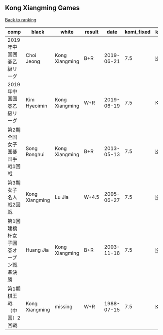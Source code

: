 ## Kong Xiangming Games

[Back to ranking](../../index.md)




| **comp** | **black** | **white** | **result** | **date** | **komi_fixed** | **kifu** | 
| --- | --- | --- | --- | --- | --- | --- |
| 2019年中国囲碁乙級リーグ | Choi Jeong | Kong Xiangming | B+R | 2019-06-21 | 7.5 | [Kifu](https://kifudepot.net/kifucontents.php?id=o7C4DABf%2BtBH23Zg7Eh5eQ%3D%3D) | 
| 2019年中国囲碁乙級リーグ | Kim Hyeoimin | Kong Xiangming | W+R | 2019-06-19 | 7.5 | [Kifu](https://kifudepot.net/kifucontents.php?id=%2FLpiN5WGFgVe%2Bi2KQBPjbg%3D%3D) | 
| 第2期全国女子囲碁国手戦1回戦 | Song Ronghui | Kong Xiangming | B+R | 2013-05-13 | 7.5 | [Kifu](https://kifudepot.net/kifucontents.php?id=rqTKDQB%2F3nbq9i0HdgEVNQ%3D%3D) | 
| 第3期女子名人戦2回戦 | Kong Xiangming | Lu Jia | W+4.5 | 2005-06-27 | 7.5 | [Kifu](https://kifudepot.net/kifucontents.php?id=L2hK7ba%2Fw%2BlKYYc%2FlAr21g%3D%3D) | 
| 第1回建橋杯女子囲碁オープン戦準決勝 | Huang Jia | Kong Xiangming | B+R | 2003-11-18 | 7.5 | [Kifu](https://kifudepot.net/kifucontents.php?id=QXZL%2BDTl%2BwbaxBpbV2EZlg%3D%3D) | 
| 第1期棋王戦（中国）2回戦 | Kong Xiangming | missing | W+R | 1988-07-15 | 7.5 | [Kifu](https://kifudepot.net/kifucontents.php?id=41Q3eHi8TWUniPitkQ4etw%3D%3D) |





